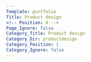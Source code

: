 ```yaml
---
Template: portfolio
Title: Product design
<!-- Position: 0 -->
Page_Ignore: false
Category_Title: Product design
Category_Dir: productdesign
Category_Position: 1
Category_Ignore: false
---
```

